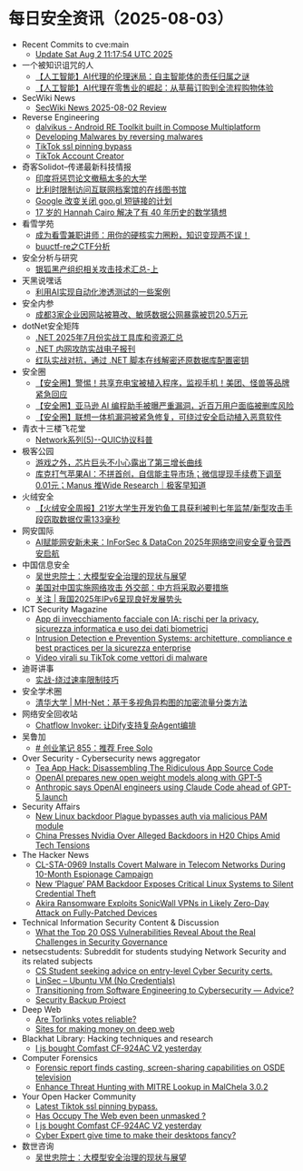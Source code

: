 # 每日安全资讯（2025-08-03）

- Recent Commits to cve:main
  - [Update Sat Aug  2 11:17:54 UTC 2025](https://github.com/trickest/cve/commit/081ba24b43cbc8eab5a5d57c04f94a71cce04330)
- 一个被知识诅咒的人
  - [【人工智能】AI代理的伦理迷局：自主智能体的责任归属之谜](https://blog.csdn.net/nokiaguy/article/details/149858269)
  - [【人工智能】AI代理在零售业的崛起：从草莓订购到全流程购物体验](https://blog.csdn.net/nokiaguy/article/details/149858250)
- SecWiki News
  - [SecWiki News 2025-08-02 Review](http://www.sec-wiki.com/?2025-08-02)
- Reverse Engineering
  - [dalvikus - Android RE Toolkit built in Compose Multiplatform](https://www.reddit.com/r/ReverseEngineering/comments/1mfrkoe/dalvikus_android_re_toolkit_built_in_compose/)
  - [Developing Malwares by reversing malwares](https://www.reddit.com/r/ReverseEngineering/comments/1mfdox1/developing_malwares_by_reversing_malwares/)
  - [TikTok ssl pinning bypass](https://www.reddit.com/r/ReverseEngineering/comments/1mg0rqc/tiktok_ssl_pinning_bypass/)
  - [TikTok Account Creator](https://www.reddit.com/r/ReverseEngineering/comments/1mfotwt/tiktok_account_creator/)
- 奇客Solidot–传递最新科技情报
  - [印度将惩罚论文撤稿太多的大学](https://www.solidot.org/story?sid=81954)
  - [比利时限制访问互联网档案馆的在线图书馆](https://www.solidot.org/story?sid=81953)
  - [Google 改变关闭 goo.gl 短链接的计划](https://www.solidot.org/story?sid=81952)
  - [17 岁的 Hannah Cairo 解决了有 40 年历史的数学猜想](https://www.solidot.org/story?sid=81951)
- 看雪学苑
  - [成为看雪兼职讲师：用你的硬核实力圈粉，知识变现两不误！](https://mp.weixin.qq.com/s?__biz=MjM5NTc2MDYxMw==&mid=2458597875&idx=1&sn=2cae8fe6987607d8c9878737c38de3e7)
  - [buuctf-re之CTF分析](https://mp.weixin.qq.com/s?__biz=MjM5NTc2MDYxMw==&mid=2458597875&idx=2&sn=b08592712fd8724bda5dbf293a097ee1)
- 安全分析与研究
  - [银狐黑产组织相关攻击技术汇总-上](https://mp.weixin.qq.com/s?__biz=MzA4ODEyODA3MQ==&mid=2247493014&idx=1&sn=d1d4d36d4ef65b2473130d9f2d345680)
- 天黑说嘿话
  - [利用AI实现自动化渗透测试的一些案例](https://mp.weixin.qq.com/s?__biz=MzI5NTQ5MTAzMA==&mid=2247484542&idx=1&sn=b98d223dc40343f2a71a6e5d5099304c)
- 安全内参
  - [成都3家企业因网站被篡改、敏感数据公网暴露被罚20.5万元](https://mp.weixin.qq.com/s?__biz=MzI4NDY2MDMwMw==&mid=2247514777&idx=1&sn=2f664e6381c57c84f8b3b9940792c14f)
- dotNet安全矩阵
  - [.NET 2025年7月份实战工具库和资源汇总](https://mp.weixin.qq.com/s?__biz=MzUyOTc3NTQ5MA==&mid=2247500216&idx=1&sn=e2b2b761f809120ddefa7d1af216d8c7)
  - [.NET 内网攻防实战电子报刊](https://mp.weixin.qq.com/s?__biz=MzUyOTc3NTQ5MA==&mid=2247500216&idx=2&sn=07925ea157d7c909283b1c27c3a63835)
  - [红队实战对抗，通过 .NET 脚本在线解密还原数据库配置密钥](https://mp.weixin.qq.com/s?__biz=MzUyOTc3NTQ5MA==&mid=2247500216&idx=3&sn=ce4c94e3dc9bdb1bfcae8010b6c85c69)
- 安全圈
  - [【安全圈】警惕！共享充电宝被植入程序，监视手机！美团、怪兽等品牌紧急回应](https://mp.weixin.qq.com/s?__biz=MzIzMzE4NDU1OQ==&mid=2652070950&idx=1&sn=9240bab353134f5a4c2f327deff8fd7e)
  - [【安全圈】亚马逊 AI 编程助手被曝严重漏洞，近百万用户面临被删库风险](https://mp.weixin.qq.com/s?__biz=MzIzMzE4NDU1OQ==&mid=2652070950&idx=2&sn=4f6fb16dbaa08726d8745b5ec9066ce2)
  - [【安全圈】联想一体机漏洞被紧急修复，可绕过安全启动植入恶意软件](https://mp.weixin.qq.com/s?__biz=MzIzMzE4NDU1OQ==&mid=2652070950&idx=3&sn=b2035b38bd54d353f81c9f18d440973a)
- 青衣十三楼飞花堂
  - [Network系列(5)--QUIC协议科普](https://mp.weixin.qq.com/s?__biz=MzUzMjQyMDE3Ng==&mid=2247488468&idx=1&sn=377befaedc10760319ceb2b47b27036d)
- 极客公园
  - [游戏之外，芯片巨头不小心露出了第三增长曲线](https://mp.weixin.qq.com/s?__biz=MTMwNDMwODQ0MQ==&mid=2653083988&idx=1&sn=76dabc160e51be79b35bd1f4aaa6daf2)
  - [库克打气苹果AI：不拼首创，自信能主导市场；微信提现手续费下调至0.01元；Manus 推Wide Research｜极客早知道](https://mp.weixin.qq.com/s?__biz=MTMwNDMwODQ0MQ==&mid=2653083976&idx=1&sn=1bdfd4dfe5877a84d7d49a9c06cf5dc7)
- 火绒安全
  - [【火绒安全周报】21岁大学生开发钓鱼工具获利被判七年监禁/新型攻击手段窃取数据仅需133毫秒](https://mp.weixin.qq.com/s?__biz=MzI3NjYzMDM1Mg==&mid=2247526183&idx=1&sn=fde88032f44b94a9ec9db0d5ce3f9fcc)
- 网安国际
  - [AI赋能网安新未来：InForSec & DataCon 2025年网络空间安全夏令营西安启航](https://mp.weixin.qq.com/s?__biz=MzA4ODYzMjU0NQ==&mid=2652317863&idx=1&sn=58ac772acb9bbf2f88b29b60fbe074f5)
- 中国信息安全
  - [吴世忠院士：大模型安全治理的现状与展望](https://mp.weixin.qq.com/s?__biz=MzA5MzE5MDAzOA==&mid=2664246783&idx=1&sn=69c25242342c81b5e6542a0e55c11869)
  - [美国对中国实施网络攻击 外交部：中方将采取必要措施](https://mp.weixin.qq.com/s?__biz=MzA5MzE5MDAzOA==&mid=2664246783&idx=2&sn=462e1e47cab079b733e01d2baf63119e)
  - [关注 | 我国2025年IPv6呈现良好发展势头](https://mp.weixin.qq.com/s?__biz=MzA5MzE5MDAzOA==&mid=2664246783&idx=3&sn=11eac3a84f6f7cfce151c86bd175a417)
- ICT Security Magazine
  - [App di invecchiamento facciale con IA: rischi per la privacy, sicurezza informatica e uso dei dati biometrici](https://www.ictsecuritymagazine.com/notizie/app-dati-biometrici/)
  - [Intrusion Detection e Prevention Systems: architetture, compliance e best practices per la sicurezza enterprise](https://www.ictsecuritymagazine.com/articoli/intrusion-detection/)
  - [Video virali su TikTok come vettori di malware](https://www.ictsecuritymagazine.com/notizie/video-virali-tiktok/)
- 迪哥讲事
  - [实战-绕过速率限制技巧](https://mp.weixin.qq.com/s?__biz=MzIzMTIzNTM0MA==&mid=2247497981&idx=1&sn=32b6498f90b693fd3bc7633062078128)
- 安全学术圈
  - [清华大学 | MH-Net：基于多视角异构图的加密流量分类方法](https://mp.weixin.qq.com/s?__biz=MzU5MTM5MTQ2MA==&mid=2247493202&idx=1&sn=df0d88fc643d18245afe3912d14df514)
- 网络安全回收站
  - [Chatflow Invoker: 让Dify支持复杂Agent编排](https://mp.weixin.qq.com/s?__biz=Mzg2MTc1NDAxMA==&mid=2247484446&idx=1&sn=f6524a24941ed65187adc85a605fa0fd)
- 吴鲁加
  - [# 创业笔记 855：推荐 Free Solo](https://mp.weixin.qq.com/s?__biz=Mzg5NDY4ODM1MA==&mid=2247485618&idx=1&sn=2470a588fceadecc096e52b39a55b763)
- Over Security - Cybersecurity news aggregator
  - [Tea App Hack: Disassembling The Ridiculous App Source Code](https://medium.com/@jankammerath/tea-app-hack-disassembling-the-ridiculous-app-source-code-bc585e15bf4f)
  - [OpenAI prepares new open weight models along with GPT-5](https://www.bleepingcomputer.com/news/artificial-intelligence/openai-prepares-new-open-weight-models-along-with-gpt-5/)
  - [Anthropic says OpenAI engineers using Claude Code ahead of GPT-5 launch](https://www.bleepingcomputer.com/news/artificial-intelligence/anthropic-says-openai-engineers-using-claude-code-ahead-of-gpt-5-launch/)
- Security Affairs
  - [New Linux backdoor Plague bypasses auth via malicious PAM module](https://securityaffairs.com/180701/malware/new-linux-backdoor-plague-bypasses-auth-via-malicious-pam-module.html)
  - [China Presses Nvidia Over Alleged Backdoors in H20 Chips Amid Tech Tensions](https://securityaffairs.com/180694/intelligence/china-presses-nvidia-over-alleged-backdoors-in-h20-chips-amid-tech-tensions.html)
- The Hacker News
  - [CL-STA-0969 Installs Covert Malware in Telecom Networks During 10-Month Espionage Campaign](https://thehackernews.com/2025/08/cl-sta-0969-installs-covert-malware-in.html)
  - [New ‘Plague’ PAM Backdoor Exposes Critical Linux Systems to Silent Credential Theft](https://thehackernews.com/2025/08/new-plague-pam-backdoor-exposes.html)
  - [Akira Ransomware Exploits SonicWall VPNs in Likely Zero-Day Attack on Fully-Patched Devices](https://thehackernews.com/2025/08/akira-ransomware-exploits-sonicwall.html)
- Technical Information Security Content & Discussion
  - [What the Top 20 OSS Vulnerabilities Reveal About the Real Challenges in Security Governance](https://www.reddit.com/r/netsec/comments/1mfh9ol/what_the_top_20_oss_vulnerabilities_reveal_about/)
- netsecstudents: Subreddit for students studying Network Security and its related subjects
  - [CS Student seeking advice on entry-level Cyber Security certs.](https://www.reddit.com/r/netsecstudents/comments/1mfxn4u/cs_student_seeking_advice_on_entrylevel_cyber/)
  - [LinSec – Ubuntu VM (No Credentials)](https://www.reddit.com/r/netsecstudents/comments/1mfy1zc/linsec_ubuntu_vm_no_credentials/)
  - [Transitioning from Software Engineering to Cybersecurity — Advice?](https://www.reddit.com/r/netsecstudents/comments/1mfiom9/transitioning_from_software_engineering_to/)
  - [Security Backup Project](https://www.reddit.com/r/netsecstudents/comments/1mflocu/security_backup_project/)
- Deep Web
  - [Are Torlinks votes reliable?](https://www.reddit.com/r/deepweb/comments/1mg1f5y/are_torlinks_votes_reliable/)
  - [Sites for making money on deep web](https://www.reddit.com/r/deepweb/comments/1mg15r5/sites_for_making_money_on_deep_web/)
- Blackhat Library: Hacking techniques and research
  - [I js bought Comfast CF‑924AC V2 yesterday](https://www.reddit.com/r/blackhat/comments/1mfpcx4/i_js_bought_comfast_cf924ac_v2_yesterday/)
- Computer Forensics
  - [Forensic report finds casting, screen-sharing capabilities on OSDE television](https://www.reddit.com/r/computerforensics/comments/1mfzfyb/forensic_report_finds_casting_screensharing/)
  - [Enhance Threat Hunting with MITRE Lookup in MalChela 3.0.2](https://www.reddit.com/r/computerforensics/comments/1mg0czn/enhance_threat_hunting_with_mitre_lookup_in/)
- Your Open Hacker Community
  - [Latest Tiktok ssl pinning bypass.](https://www.reddit.com/r/HowToHack/comments/1mg0tvc/latest_tiktok_ssl_pinning_bypass/)
  - [Has Occupy The Web even been unmasked ?](https://www.reddit.com/r/HowToHack/comments/1mfxfqd/has_occupy_the_web_even_been_unmasked/)
  - [I js bought Comfast CF‑924AC V2 yesterday](https://www.reddit.com/r/HowToHack/comments/1mfp89p/i_js_bought_comfast_cf924ac_v2_yesterday/)
  - [Cyber Expert give time to make their desktops fancy?](https://www.reddit.com/r/HowToHack/comments/1mfj2fd/cyber_expert_give_time_to_make_their_desktops/)
- 数世咨询
  - [吴世忠院士：大模型安全治理的现状与展望](https://mp.weixin.qq.com/s?__biz=MzkxNzA3MTgyNg==&mid=2247539747&idx=1&sn=c58df5b92ce83c22e3f23ef5a7664f93)
